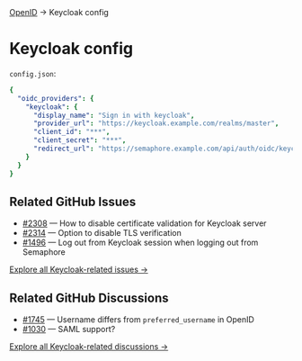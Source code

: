 <div class="breadcrumbs">
    <a href="/administration-guide/openid">OpenID</a>
    → Keycloak config
</div>

# Keycloak config

`config.json`:

```yaml
{
  "oidc_providers": {
    "keycloak": {
      "display_name": "Sign in with keycloak",
      "provider_url": "https://keycloak.example.com/realms/master",
      "client_id": "***",
      "client_secret": "***",
      "redirect_url": "https://semaphore.example.com/api/auth/oidc/keycloak/redirect"
    }
  }
}
```


## Related GitHub Issues

* [#2308](https://github.com/semaphoreui/semaphore/issues/2308) — How to disable certificate validation for Keycloak server  
* [#2314](https://github.com/semaphoreui/semaphore/issues/2314) — Option to disable TLS verification  
* [#1496](https://github.com/semaphoreui/semaphore/issues/1496) — Log out from Keycloak session when logging out from Semaphore  

[Explore all Keycloak-related issues →](https://github.com/semaphoreui/semaphore/issues?q=is%3Aissue%20keycloak)

## Related GitHub Discussions

* [#1745](https://github.com/semaphoreui/semaphore/discussions/1745) — Username differs from `preferred_username` in OpenID
* [#1030](https://github.com/semaphoreui/semaphore/discussions/1030) &mdash; SAML support?

[Explore all Keycloak-related discussions →](https://github.com/semaphoreui/semaphore/discussions?discussions_q=keycloak)